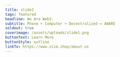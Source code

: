 ```yaml
---
title: slide1
tags: featured
headline: We Are Web3.
subtitle: Phone + Computer + Decentralized = AWARE
soldout: true
coverimage: /assets/uploads/slide1.png
buttonText: Learn More
buttonStyle: outline
linkTo: https://www.viim.shop/about-us
---
```


